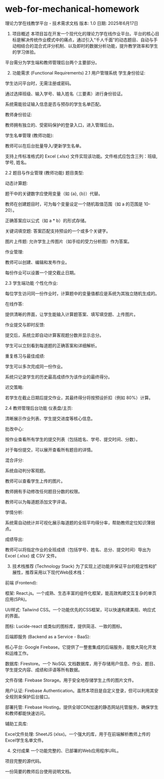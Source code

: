 # web-for-mechanical-homework
理论力学在线教学平台 - 技术需求文档
版本: 1.0
日期: 2025年6月17日

1. 项目概述
本项目旨在开发一个现代化的理论力学在线作业平台。平台的核心目标是解决传统作业模式中的痛点，通过引入“千人千面”的动态题目、自动与手动相结合的混合式评分机制、以及即时的数据分析功能，提升教学效率和学生的学习体验。

平台需分为学生端和教师管理后台两个主要部分。

2. 功能需求 (Functional Requirements)
2.1 用户管理系统
学生身份验证:

学生访问平台时，无需注册或密码。

通过选择班级、输入学号、输入姓名（三要素）进行身份验证。

系统需能验证输入信息是否与预存的学生名单匹配。

教师身份验证:

教师拥有独立的、受密码保护的登录入口，进入管理后台。

学生名单管理 (教师功能):

教师可以在后台批量导入/更新学生名单。

支持上传标准格式的 Excel (.xlsx) 文件实现该功能。文件格式应包含三列：班级, 学号, 姓名。

2.2 题目与作业管理 (教师功能)
题目类型:

动态计算题:

题干中的关键数字应使用变量（如 {a}, {b}）代替。

教师在创建题目时，可为每个变量设定一个随机取值范围（如 a 的范围是 10-20）。

正确答案应以公式（如 a * b）的形式存储。

关键词填空题: 答案匹配支持预设的一个或多个关键字。

图片上传题: 允许学生上传图片（如手绘的受力分析图）作为答案。

作业管理:

教师可以创建、编辑和发布作业。

每份作业可以设置一个提交截止日期。

2.3 学生端功能
个性化作业:

每位学生访问同一份作业时，计算题中的变量值都应是系统为其独立随机生成的。

在线作答:

提供清晰的界面，让学生能输入计算题答案、填写填空题、上传图片。

作业提交与即时反馈:

提交后，系统立即自动计算客观题分数并显示总分。

学生可以立刻看到每道题的正确答案和详细解析。

重复练习与最佳成绩:

学生可以多次完成同一份作业。

系统只记录学生的历史最高成绩作为该作业的最终得分。

迟交策略:

若学生在截止日期后提交作业，其最终得分将按预设折扣（例如 80%）计算。

2.4 教师管理后台功能
仪表盘/主页:

清晰展示作业列表、学生提交进度等核心信息。

批改中心:

按作业查看所有学生的提交列表（包括姓名、学号、提交时间、分数）。

对于每份提交，可以展开查看所有题目的详情。

混合评分:

系统自动判分客观题。

教师可以查看学生上传的图片。

教师拥有手动修改任何题目分数的权限。

教师可以为每道题添加文字评语。

学情分析:

系统需自动统计并可视化展示每道题的全班平均得分率，帮助教师定位知识薄弱点。

成绩导出:

教师可以将指定作业的全班成绩（包括学号、姓名、总分、提交时间）导出为 Excel (.xlsx) 或 CSV 文件。

3. 技术栈推荐 (Technology Stack)
为了实现上述功能并保证平台的稳定性和扩展性，推荐采用以下现代Web技术栈：

前端 (Frontend):

框架: React.js。一个成熟、生态丰富的组件化框架，能高效构建交互复杂的单页应用(SPA)。

UI/样式: Tailwind CSS。一个功能优先的CSS框架，可以快速构建美观、响应式的界面。

图标: Lucide-react 或类似的图标库，提供简洁、一致的图标。

后端即服务 (Backend as a Service - BaaS):

核心平台: Google Firebase。它提供了一整套集成的后端服务，能极大简化开发和运维工作。

数据库: Firestore。一个 NoSQL 文档数据库，用于存储用户信息、作业、题目、学生提交内容、成绩和评语等所有数据。

文件存储: Firebase Storage。用于安全地存储学生上传的图片文件。

用户认证: Firebase Authentication。虽然本项目是自定义登录，但可以利用其安全规则来保护后台接口。

部署托管: Firebase Hosting。提供全球CDN加速的静态网站托管服务，确保学生和教师都能快速访问。

辅助工具库:

Excel文件处理: SheetJS (xlsx)。一个强大的库，用于在前端解析教师上传的Excel学生名单文件。

4. 交付成果
一个功能完整的、已部署的Web应用程序URL。

项目完整的源代码。

一份简要的教师后台使用说明文档。
